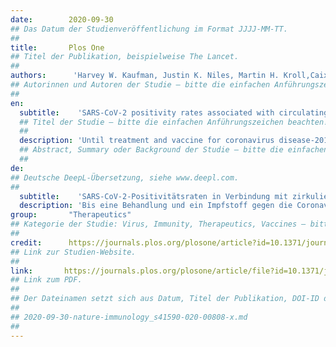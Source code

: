 ```yaml
---
date:        2020-09-30
## Das Datum der Studienveröffentlichung im Format JJJJ-MM-TT.
##
title:       Plos One 
## Titel der Publikation, beispielweise The Lancet.
##
authors:      'Harvey W. Kaufman, Justin K. Niles, Martin H. Kroll,Caixia Bi & Michael F. Holick'
## Autorinnen und Autoren der Studie – bitte die einfachen Anführungszeichen beachten!
##
en:
  subtitle:    'SARS-CoV-2 positivity rates associated with circulating 25-hydroxyvitamin D levels'
  ## Titel der Studie – bitte die einfachen Anführungszeichen beachten!
  ##
  description: 'Until treatment and vaccine for coronavirus disease-2019 (COVID-19) becomes widely available, other methods of reducing infection rates should be explored. This study used a retrospective, observational analysis of deidentified tests performed at a national clinical laboratory to determine if circulating 25-hydroxyvitamin D (25(OH)D) levels are associated with severe acute respiratory disease coronavirus 2 (SARS-CoV-2) positivity rates. Over 190,000 patients from all 50 states with SARS-CoV-2 results performed mid-March through mid-June, 2020 and matching 25(OH)D results from the preceding 12 months were included. Residential zip code data was required to match with US Census data and perform analyses of race/ethnicity proportions and latitude. A total of 191,779 patients were included (median age, 54 years [interquartile range 40.4–64.7]; 68% female. The SARS-CoV-2 positivity rate was 9.3% (95% C.I. 9.2–9.5%) and the mean seasonally adjusted 25(OH)D was 31.7 (SD 11.7). The SARS-CoV-2 positivity rate was higher in the 39,190 patients with “deficient” 25(OH)D values (<20 ng/mL) (12.5%, 95% C.I. 12.2–12.8%) than in the 27,870 patients with “adequate” values (30–34 ng/mL) (8.1%, 95% C.I. 7.8–8.4%) and the 12,321 patients with values ≥55 ng/mL (5.9%, 95% C.I. 5.5–6.4%). The association between 25(OH)D levels and SARS-CoV-2 positivity was best fitted by the weighted second-order polynomial regression, which indicated strong correlation in the total population (R2 = 0.96) and in analyses stratified by all studied demographic factors. The association between lower SARS-CoV-2 positivity rates and higher circulating 25(OH)D levels remained significant in a multivariable logistic model adjusting for all included demographic factors (adjusted odds ratio 0.984 per ng/mL increment, 95% C.I. 0.983–0.986; p<0.001). SARS-CoV-2 positivity is strongly and inversely associated with circulating 25(OH)D levels, a relationship that persists across latitudes, races/ethnicities, both sexes, and age ranges. Our findings provide impetus to explore the role of vitamin D supplementation in reducing the risk for SARS-CoV-2 infection and COVID-19 disease.'
  ## Abstract, Summary oder Background der Studie – bitte die einfachen Anführungszeichen beachten!
  ##
de: 
## Deutsche DeepL-Übersetzung, siehe www.deepl.com.
##
  subtitle:    'SARS-CoV-2-Positivitätsraten in Verbindung mit zirkulierenden 25-Hydroxyvitamin-D-Spiegeln'
  description: 'Bis eine Behandlung und ein Impfstoff gegen die Coronavirus-Krankheit 2019 (COVID-19) auf breiter Basis zur Verfügung stehen, sollten andere Methoden zur Verringerung der Infektionsraten erforscht werden. In dieser Studie wurde anhand einer retrospektiven, beobachtenden Analyse deidentifizierter Tests, die in einem nationalen klinischen Labor durchgeführt wurden, untersucht, ob zirkulierende 25-Hydroxyvitamin D (25(OH)D)-Spiegel mit der Positivitätsrate des Coronavirus 2 der schweren akuten Atemwegserkrankung (SARS-CoV-2) verbunden sind. Über 190.000 Patienten aus allen 50 Bundesstaaten mit SARS-CoV-2-Ergebnissen von Mitte März bis Mitte Juni 2020 und passenden 25(OH)D-Ergebnissen aus den vorangegangenen 12 Monaten wurden einbezogen. Für den Abgleich mit den Daten der US-Volkszählung und für die Durchführung von Analysen der Rassen-/Ethnizitätsanteile und des Breitengrads war der Einbezug der Postleitzahl des Wohnorts erforderlich. Insgesamt wurden 191.779 Patienten eingeschlossen (mittleres Alter 54 Jahre [Interquartilsbereich 40,4-64,7]; 68 % weiblich). Die SARS-CoV-2-Positivitätsrate betrug 9,3 % (95 % C.I. 9,2-9,5 %) und der mittlere saisonbereinigte 25(OH)D-Wert 31,7 (SD 11,7). Die SARS-CoV-2-Positivitätsrate war bei den 39.190 Patienten mit "mangelhaften" 25(OH)D-Werten (<20 ng/ml) höher (12,5 %, 95 % C.I. 12,2-12,8 %) als bei den 27.870 Patienten mit "ausreichenden" Werten (30-34 ng/ml) (8,1 %, 95 % C.I. 7,8-8,4 %) und den 12 321 Patienten mit Werten ≥55 ng/ml (5,9 %, 95 % C.I. 5,5-6,4 %). Der Zusammenhang zwischen dem 25(OH)D-Spiegel und der SARS-CoV-2-Positivität wurde am besten durch die gewichtete polynomiale Regression zweiter Ordnung beschrieben, die sowohl in der Gesamtpopulation (R2 = 0,96) als auch in den nach allen untersuchten demografischen Faktoren stratifizierten Analysen eine starke Korrelation ergab. Der Zusammenhang zwischen niedrigeren SARS-CoV-2-Positivitätsraten und höheren zirkulierenden 25(OH)D-Spiegeln blieb in einem multivariablen logistischen Modell, das für alle einbezogenen demografischen Faktoren adjustiert wurde, signifikant (bereinigtes Odds Ratio 0,984 pro ng/ml-Inkrement, 95% C.I. 0,983-0,986; p<0,001). Die SARS-CoV-2-Positivität steht in starkem und umgekehrtem Zusammenhang mit dem zirkulierenden 25(OH)D-Spiegel, wobei diese Beziehung über alle Breitengrade, Rassen/Ethnien, beide Geschlechter und Altersgruppen hinweg bestehen bleibt. Unsere Ergebnisse geben Anlass, die Rolle einer Vitamin-D-Supplementierung bei der Verringerung des Risikos einer SARS-CoV-2-Infektion und einer COVID-19-Erkrankung zu untersuchen.'
group:       "Therapeutics"
## Kategorie der Studie: Virus, Immunity, Therapeutics, Vaccines – bitte die Anführungszeichen beachten!
##
credit:      https://journals.plos.org/plosone/article?id=10.1371/journal.pone.0239252
## Link zur Studien-Website.
##
link:       https://journals.plos.org/plosone/article/file?id=10.1371/journal.pone.0239252&type=printable
## Link zum PDF.
##
## Der Dateinamen setzt sich aus Datum, Titel der Publikation, DOI-ID der Studie (nach dem letzten Slash) und der Dateiendung zusammen. Bitte den Unterstrich vor der DOI-ID beachten!
##
## 2020-09-30-nature-immunology_s41590-020-00808-x.md
##
---
```

<object data="{{ page.link }}" style='height:calc(100vh - 400px); width: 100%' type='application/pdf'></object>